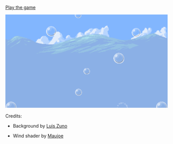 [Play the game](https://mbrg.itch.io/bubbles)

![gameplay](ps.gif?raw=true "Gameplay")

Credits:
* Background by [Luis Zuno](https://www.patreon.com/posts/country-platform-3569724)

* Wind shader by [Maujoe](https://github.com/Maujoe/godot-simple-wind-shader-2d)
